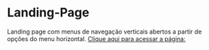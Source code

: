 # Landing-Page
Landing page com menus de navegação verticais abertos a partir de opções do menu horizontal.
[Clique aqui para acessar a página: ](https://marinsantos.github.io/Landng-Page/)
